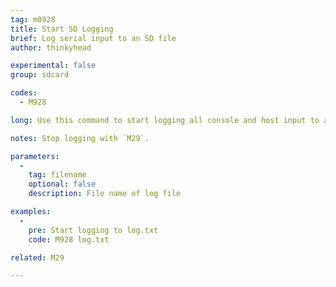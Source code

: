 ```yaml
---
tag: m0928
title: Start SD Logging
brief: Log serial input to an SD file
author: thinkyhead

experimental: false
group: sdcard

codes:
  - M928

long: Use this command to start logging all console and host input to an SD file while still operating the machine.

notes: Stop logging with `M29`.

parameters:
  -
    tag: filename
    optional: false
    description: File name of log file

examples:
  -
    pre: Start logging to log.txt
    code: M928 log.txt

related: M29

---
```


